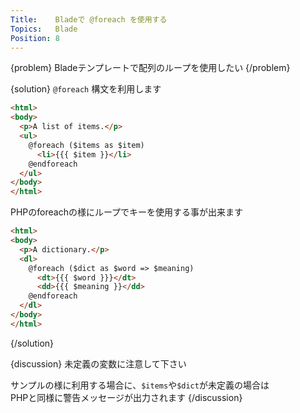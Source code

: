 ```yaml
---
Title:    Bladeで @foreach を使用する
Topics:   Blade
Position: 8
---
```


{problem}
Bladeテンプレートで配列のループを使用したい
{/problem}

{solution}
`@foreach` 構文を利用します

```html
<html>
<body>
  <p>A list of items.</p>
  <ul>
    @foreach ($items as $item)
      <li>{{{ $item }}</li>
    @endforeach
  </ul>
</body>
</html>
```

PHPのforeachの様にループでキーを使用する事が出来ます

```html
<html>
<body>
  <p>A dictionary.</p>
  <dl>
    @foreach ($dict as $word => $meaning)
      <dt>{{{ $word }}}</dt>
      <dd>{{{ $meaning }}</dd>
    @endforeach
  </dl>
</body>
</html>
```
{/solution}

{discussion}
未定義の変数に注意して下さい

サンプルの様に利用する場合に、`$items`や`$dict`が未定義の場合は  
PHPと同様に警告メッセージが出力されます
{/discussion}
